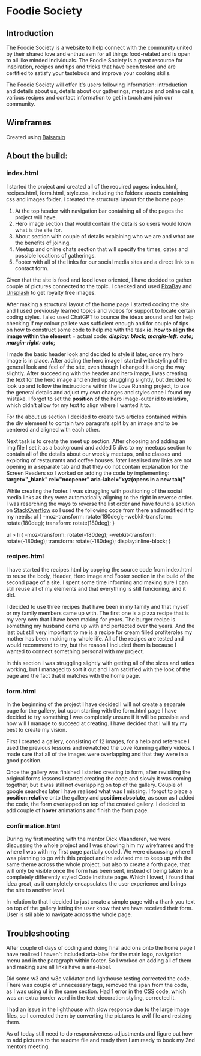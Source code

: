 # Foodie Society

## Introduction

The Foodie Society is a website to help connect with the community united by their shared love and enthusiasm for all things food-related and is open to all like minded individuals.
The Foodie Society is a great resource for inspiration, recipes and tips and tricks that have been tested and are certified to satisfy your tastebuds and improve your cooking skills.

The Foodie Society will offer it's users following information: introduction and details about us, details about our gatherings, meetups and online calls, various recipes and contact information to get in touch and join our community.

## Wireframes

Created using [Balsamiq](https://balsamiq.com)

## About the build:

### index.html

I started the project and created all of the required pages: index.html, recipes.html, form.html, style.css, including the folders: assets containing css and images folder.
I created the structural layout for the home page:

1. At the top header with navigation bar containing all of the pages the project will have.
2. Hero image section that would contain the details so users would know what is the site for.
3. About section with couple of details explaining who we are and what are the benefits of joining.
4. Meetup and online chats section that will specify the times, dates and possible locations of gatherings.
5. Footer with all of the links for our social media sites and a direct link to a contact form.

Given that the site is food and food lover oriented, I have decided to gather couple of pictures connected to the topic. I checked and used [PixaBay](https://www.pixabay.com) and [Unsplash](https://www.unsplash.com) to get royalty free images.

After making a structural layout of the home page I started coding the site and I used previously learned topics and videos for support to locate certain coding styles. I also used ChatGPT to bounce the ideas around and for help checking if my colour pallete was sufficient enough and for couple of tips on how to construct some code to help me with the task **ie. how to align the image within the element** = actual code: **_display: block; margin-left: auto; margin-right: auto;_**

I made the basic header look and decided to style it later, once my hero image is in place. After adding the hero image I started with styling of the general look and feel of the site, even though I changed it along the way slightly. After succeeding with the header and hero image, I was creating the text for the hero image and ended up struggling slightly, but decided to look up and follow the instructions within the Love Running project, to use the general details and adjust my own changes and styles once I found my mistake. I forgot to set the **position** of the hero image-outer id to **relative**, which didn't allow for my text to align where I wanted it to.

For the about us section I decided to create two articles contained within the div elemeent to contain two paragrafs split by an image and to be centered and aligned with each other.

Next task is to create the meet up section. After choosing and adding an img file I set it as a background and added 5 divs to my meetups section to contain all of the details about our weekly meetups, online classes and exploring of restaurants and coffee houses.
_later_ I realised my links are not opening in a separate tab and that they do not contain explanation for the Screen Readers so I worked on adding the code by implementing: **target="\_blank" rel="noopener" aria-label="xyz(opens in a new tab)"**

While creating the footer. I was struggling with positioning of the social media links as they were automatically aligning to the right in reverse order. I was reserching the ways to reverse the list order and have found a solution on [StackOverflow](https://stackoverflow.com/questions/47031111/displaying-the-list-items-in-reverse-order-using-css) so I used the following code from there and modified it to my needs:
ul {
-moz-transform: rotate(180deg);
-webkit-transform: rotate(180deg);
transform: rotate(180deg);
}

ul > li {
-moz-transform: rotate(-180deg);
-webkit-transform: rotate(-180deg);
transform: rotate(-180deg);
display:inline-block;
}

### recipes.html

I have started the recipes.html by copying the source code from index.html to reuse the body, Header, Hero image and Footer section in the build of the second page of a site. I spent some time informing and making sure I can still reuse all of my elements and that everything is still funcioning, and it did.

I decided to use three recipes that have been in my family and that myself or my family members came up with. The first one is a pizza recipe that is my very own that I have been making for years. The burger recipe is something my husband came up with and perfected over the years.
And the last but still very important to me is a recipe for cream filled profiteroles my mother has been making my whole life. All of the recipes are tested and would recommend to try, but the reason I included them is because I wanted to connect something personal with my project.

In this section I was struggling slightly with getting all of the sizes and ratios working, but I managed to sort it out and I am satisfied with the look of the page and the fact that it matches with the home page.

### form.html

In the beginning of the project I have decided I will not create a separate page for the gallery, but upon starting with the form.html page I have decided to try something I was completely unsure if it will be possible and how will I manage to succeed at creating. I have decided that I will try my best to create my vision.

First I created a gallery, consisting of 12 images, for a help and reference I used the previous lessons and rewatched the Love Running gallery videos. I made sure that all of the images were overlapping and that they were in a good position.

Once the gallery was finished I started creating to form, after revisiting the original forms lessons I started creating the code and slowly it was coming together, but it was still not overlapping on top of the gallery. Couple of google searches later I have realised what was I missing. I forgot to place a **position:relative** onto the gallery and **position:absolute**, as soon as I added the code, the form overlapped on top of the created gallery. I decided to add couple of **hover** animations and finish the form page.

### confirmation.html

During my first meeting with the mentor Dick Vlaanderen, we were discussing the whole project and I was showing him my wireframes and the where I was with my first page partially coded. We were discussing where I was planning to go with this project and he advised me to keep up with the same theme across the whole project, but also to create a forth page, that will only be visible once the form has been sent, instead of being taken to a completely differently styled Code Institute page. Which I loved, I found that idea great, as it completely encapsulates the user experience and brings the site to another level.

In relation to that I decided to just create a simple page with a thank you text on top of the gallery letting the user know that we have received their form. User is stil able to navigate across the whole page.

## Troubleshooting

After couple of days of coding and doing final add ons onto the home page I have realized I haven't included aria-label for the main logo, navigation menu and in the paragraph within footer. So I worked on adding all of them and making sure all links have a aria-label.

Did some w3 and w3c validator and lighthouse testing corrected the code. There was couple of unnecessary </i> tags, removed the span from the code, as I was using ul in the same section. Had 1 error in the CSS code, which was an extra border word in the text-decoration styling, corrected it.

I had an issue in the lighthouse with slow responce due to the large image files, so I corrected them by converting the pictures to avif file and resizing them.

As of today still need to do responsiveness adjustments and figure out how to add pictures to the readme file and ready then I am ready to book my 2nd mentors meeting.
